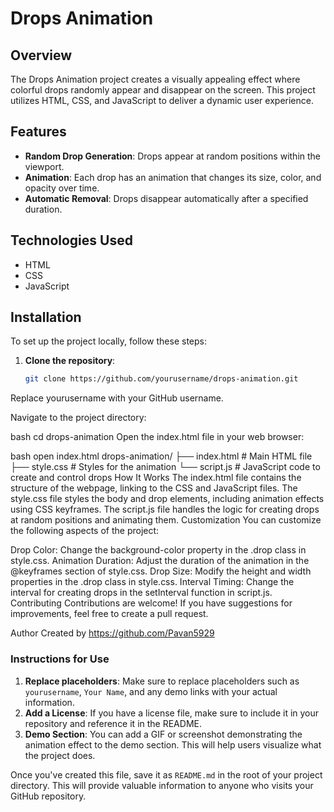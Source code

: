 # Drops Animation

## Overview

The Drops Animation project creates a visually appealing effect where colorful drops randomly appear and disappear on the screen. This project utilizes HTML, CSS, and JavaScript to deliver a dynamic user experience.

## Features

- **Random Drop Generation**: Drops appear at random positions within the viewport.
- **Animation**: Each drop has an animation that changes its size, color, and opacity over time.
- **Automatic Removal**: Drops disappear automatically after a specified duration.

## Technologies Used

- HTML
- CSS
- JavaScript

## Installation

To set up the project locally, follow these steps:

1. **Clone the repository**:
   ```bash
   git clone https://github.com/yourusername/drops-animation.git
Replace yourusername with your GitHub username.

Navigate to the project directory:

bash
cd drops-animation
Open the index.html file in your web browser:

bash
open index.html
drops-animation/
├── index.html      # Main HTML file
├── style.css       # Styles for the animation
└── script.js       # JavaScript code to create and control drops
How It Works
The index.html file contains the structure of the webpage, linking to the CSS and JavaScript files.
The style.css file styles the body and drop elements, including animation effects using CSS keyframes.
The script.js file handles the logic for creating drops at random positions and animating them.
Customization
You can customize the following aspects of the project:

Drop Color: Change the background-color property in the .drop class in style.css.
Animation Duration: Adjust the duration of the animation in the @keyframes section of style.css.
Drop Size: Modify the height and width properties in the .drop class in style.css.
Interval Timing: Change the interval for creating drops in the setInterval function in script.js.
Contributing
Contributions are welcome! If you have suggestions for improvements, feel free to create a pull request.

Author
Created by https://github.com/Pavan5929


### Instructions for Use
1. **Replace placeholders**: Make sure to replace placeholders such as `yourusername`, `Your Name`, and any demo links with your actual information.
2. **Add a License**: If you have a license file, make sure to include it in your repository and reference it in the README.
3. **Demo Section**: You can add a GIF or screenshot demonstrating the animation effect to the demo section. This will help users visualize what the project does.

Once you've created this file, save it as `README.md` in the root of your project directory. This will provide valuable information to anyone who visits your GitHub repository.
